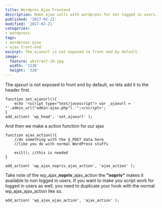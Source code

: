 ```yaml
---
title: Wordpres Ajax Frontend
description: Make ajax calls with wordpress for not logged in users.
published: '2017-02-21'
modified: '2017-02-21'
categories:
- wordpress
tags:
- wordpress ajax
- ajax front-end
excerpt: The ajaxurl is not exposed to front end by default.
image:
  feature: abstract-10.jpg
  width: '1136'
  height: '320'
---
```


<!-- more -->
The ajaxurl is not exposed to front end by default, so lets add it to the header first.

```php?start_inline=true
function set_ajaxurl(){
    echo '<script type="text/javascript"> var _ajaxurl = "'.admin_url("admin-ajax.php").'";</script>';
}
add_action( 'wp_head', 'set_ajaxurl' );
```
And then we make a action function  for our ajax
```php?start_inline=true
function ajax_action(){
    //do something with the $_POST data here
    //like you do with normal WordPress stuffs
 
    exit(); //this is needed
}
 
add_action( 'wp_ajax_nopriv_ajax_action', 'ajax_action' );
```
Take note of the wp_ajax_**nopriv**_ajax_action the **"nopriv"** makes it available to non logged in users. If you want to make you script work for logged in users as well, you need to duplicate your hook with the normal wp_ajax_ajax_action like so.
```php?start_inline=true
add_action( 'wp_ajax_ajax_action', 'ajax_action' );
```